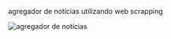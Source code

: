 agregador de notícias utilizando web scrapping

![agregador de notícias](https://user-images.githubusercontent.com/56127956/98450671-43313a80-211d-11eb-826c-43d677139660.png)




